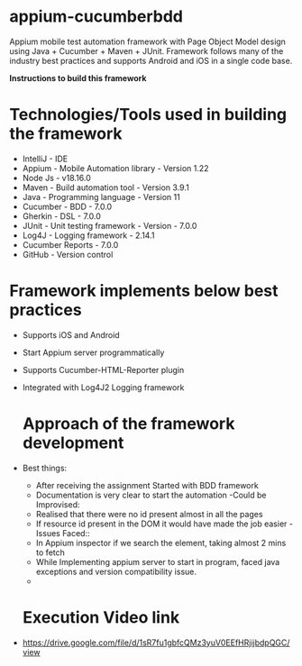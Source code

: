 # appium-cucumberbdd
Appium mobile test automation framework with Page Object Model design using Java + Cucumber + Maven + JUnit.
Framework follows many of the industry best practices and supports Android and iOS in a single code base.

**Instructions to build this framework**

Technologies/Tools used in building the framework
=================================================
- IntelliJ - IDE
- Appium - Mobile Automation library - Version 1.22
- Node Js - v18.16.0
- Maven - Build automation tool - Version 3.9.1
- Java - Programming language - Version 11
- Cucumber - BDD - 7.0.0
- Gherkin - DSL - 7.0.0
- JUnit - Unit testing framework - Version - 7.0.0
- Log4J - Logging framework - 2.14.1
- Cucumber Reports - 7.0.0
- GitHub - Version control


Framework implements below best practices
=========================================
- Supports iOS and Android
- Start Appium server programmatically
- Supports Cucumber-HTML-Reporter plugin
- Integrated with Log4J2 Logging framework

  Approach of the framework development
  =======================================
- Best things:
  - After receiving the assignment Started with BDD framework
  - Documentation is very clear to start the automation
-Could be Improvised:
  - Realised that there were no id present almost in all the pages 
  - If resource id present in the DOM it would have made the job easier
-Issues Faced::
  - In Appium inspector if we search the element, taking almost 2  mins to fetch 
  - While Implementing appium server to start in program, faced java exceptions and version compatibility issue.
  - 
  Execution Video link
  =====================
- https://drive.google.com/file/d/1sR7fu1gbfcQMz3yuV0EEfHRjijbdpQGC/view
